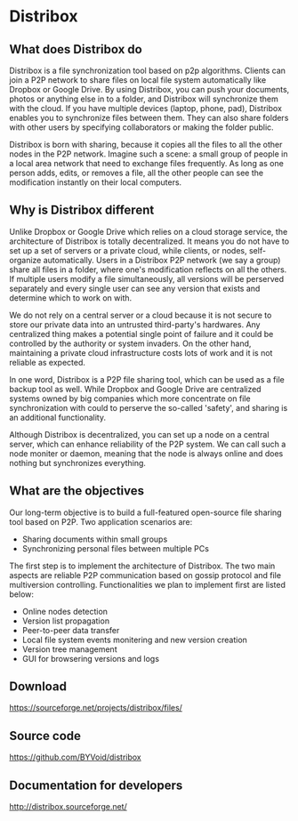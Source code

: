 # Distribox

## What does Distribox do

Distribox is a file synchronization tool based on p2p algorithms. Clients can join a P2P network to share files on local file system automatically like Dropbox or Google Drive. By using Distribox, you can push your documents, photos or anything else in to a folder, and Distribox will synchronize them with the cloud. If you have multiple devices (laptop, phone, pad), Distribox enables you to synchronize files between them. They can also share folders with other users by specifying collaborators or making the folder public.

Distribox is born with sharing, because it copies all the files to all the other nodes in the P2P network. Imagine such a scene: a small group of people in a local area network that need to exchange files frequently. As long as one person adds, edits, or removes a file, all the other people can see the modification instantly on their local computers.

## Why is Distribox different

Unlike Dropbox or Google Drive which relies on a cloud storage service, the architecture of Distribox is totally decentralized. It means you do not have to set up a set of servers or a private cloud, while clients, or nodes, self-organize automatically. Users in a Distribox P2P network (we say a group) share all files in a folder, where one's modification reflects on all the others. If multiple users modify a file simultaneously, all versions will be perserved separately and every single user can see any version that exists and determine which to work on with.

We do not rely on a central server or a cloud because it is not secure to store our private data into an untrusted third-party's hardwares. Any centralized thing makes a potential single point of failure and it could be controlled by the authority or system invaders. On the other hand, maintaining a private cloud infrastructure costs lots of work and it is not reliable as expected.

In one word, Distribox is a P2P file sharing tool, which can be used as a file backup tool as well. While Dropbox and Google Drive are centralized systems owned by big companies which more concentrate on file synchronization with could to perserve the so-called 'safety', and sharing is an additional functionality.

Although Distribox is decentralized, you can set up a node on a central server, which can enhance reliability of the P2P system. We can call such a node moniter or daemon, meaning that the node is always online and does nothing but synchronizes everything.

## What are the objectives

Our long-term objective is to build a full-featured open-source file sharing tool based on P2P. Two application scenarios are:

* Sharing documents within small groups
* Synchronizing personal files between multiple PCs

The first step is to implement the architecture of Distribox. The two main aspects are reliable P2P communication based on gossip protocol and file multiversion controlling. Functionalities we plan to implement first are listed below:

* Online nodes detection
* Version list propagation
* Peer-to-peer data transfer
* Local file system events monitering and new version creation
* Version tree management
* GUI for browsering versions and logs

## Download

https://sourceforge.net/projects/distribox/files/

## Source code

https://github.com/BYVoid/distribox

## Documentation for developers

http://distribox.sourceforge.net/
